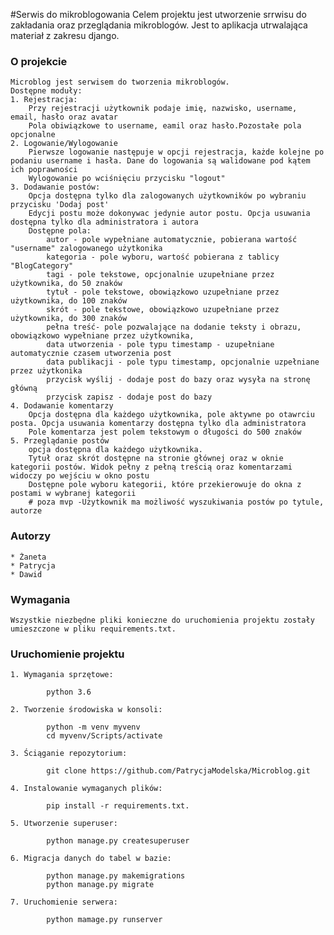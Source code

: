 #Serwis do mikroblogowania
    Celem projektu jest utworzenie srrwisu do zakładania oraz przeglądania mikroblogów.
    Jest to aplikacja utrwalająca materiał z zakresu django.

### O projekcie
    Microblog jest serwisem do tworzenia mikroblogów. 
    Dostępne moduły:
    1. Rejestracja:
        Przy rejestracji użytkownik podaje imię, nazwisko, username, email, hasło oraz avatar
        Pola obiwiązkowe to username, eamil oraz hasło.Pozostałe pola opcjonalne
    2. Logowanie/Wylogowanie
        Pierwsze logowanie następuje w opcji rejestracja, każde kolejne po podaniu username i hasła. Dane do logowania są walidowane pod kątem ich poprawności
        Wylogowanie po wciśnięciu przycisku "logout"
    3. Dodawanie postów:
        Opcja dostępna tylko dla zalogowanych użytkowników po wybraniu przycisku 'Dodaj post'
        Edycji postu może dokonywac jedynie autor postu. Opcja usuwania dostępna tylko dla administratora i autora
        Dostępne pola:
            autor - pole wypełniane automatycznie, pobierana wartość "username" zalogowanego użytkonika
            kategoria - pole wyboru, wartość pobierana z tablicy "BlogCategory"
            tagi - pole tekstowe, opcjonalnie uzupełniane przez użytkownika, do 50 znaków
            tytuł - pole tekstowe, obowiązkowo uzupełniane przez użytkownika, do 100 znaków
            skrót - pole tekstowe, obowiązkowo uzupełniane przez użytkownika, do 300 znaków
            pełna treść- pole pozwalające na dodanie teksty i obrazu, obowiązkowo wypełniane przez użytkownika, 
            data utworzenia - pole typu timestamp - uzupełniane automatycznie czasem utworzenia post
            data publikacji - pole typu timestamp, opcjonalnie uzpełniane przez użytkonika
            przycisk wyślij - dodaje post do bazy oraz wysyła na stronę główną 
            przycisk zapisz - dodaje post do bazy  
    4. Dodawanie komentarzy
        Opcja dostępna dla każdego użytkownika, pole aktywne po otawrciu posta. Opcja usuwania komentarzy dostępna tylko dla administratora
        Pole komentarza jest polem tekstowym o długości do 500 znaków
    5. Przeglądanie postów
        opcja dostępna dla każdego użytkownika. 
        Tytuł oraz skrót dostępne na stronie głównej oraz w oknie kategorii postów. Widok pełny z pełną treścią oraz komentarzami widoczy po wejściu w okno postu
        Dostępne pole wyboru kategorii, które przekierowuje do okna z postami w wybranej kategorii
        # poza mvp -Użytkownik ma możliwość wyszukiwania postów po tytule, autorze

### Autorzy
    * Żaneta
    * Patrycja
    * Dawid

### Wymagania
    Wszystkie niezbędne pliki konieczne do uruchomienia projektu zostały umieszczone w pliku requirements.txt.

### Uruchomienie projektu 
    1. Wymagania sprzętowe:
    
            python 3.6
            
    2. Tworzenie środowiska w konsoli:
    
            python -m venv myvenv
            cd myvenv/Scripts/activate
            
    3. Ściąganie repozytorium:
    
            git clone https://github.com/PatrycjaModelska/Microblog.git
    
    4. Instalowanie wymaganych plików:
    
            pip install -r requirements.txt.
    
    5. Utworzenie superuser:
    
            python manage.py createsuperuser
    
    6. Migracja danych do tabel w bazie:
    
            python manage.py makemigrations
            python manage.py migrate
            
    7. Uruchomienie serwera:
    
            python mamage.py runserver
